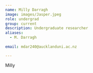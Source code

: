 ```yaml
---
name: Milly Darragh
image: images/Jasper.jpeg
role: undergrad
group: current
description: Undergraduate researcher
aliases: 
  - M. Darragh
  
email: mdar240@aucklanduni.ac.nz

---
```


Milly
